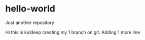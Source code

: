 # hello-world
Just another repository


Hi this is kuldeep creating my 1 branch on git.
Adding 1 more line
